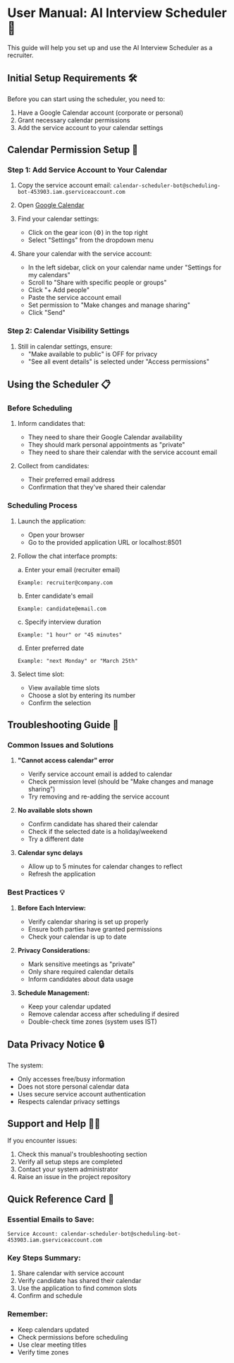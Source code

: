 # User Manual: AI Interview Scheduler 📅

This guide will help you set up and use the AI Interview Scheduler as a recruiter.

## Initial Setup Requirements 🛠️

Before you can start using the scheduler, you need to:

1. Have a Google Calendar account (corporate or personal)
2. Grant necessary calendar permissions
3. Add the service account to your calendar settings

## Calendar Permission Setup 🔐

### Step 1: Add Service Account to Your Calendar

1. Copy the service account email: `calendar-scheduler-bot@scheduling-bot-453903.iam.gserviceaccount.com`

2. Open [Google Calendar](https://calendar.google.com/)

3. Find your calendar settings:
   - Click on the gear icon (⚙️) in the top right
   - Select "Settings" from the dropdown menu

4. Share your calendar with the service account:
   - In the left sidebar, click on your calendar name under "Settings for my calendars"
   - Scroll to "Share with specific people or groups"
   - Click "+ Add people"
   - Paste the service account email
   - Set permission to "Make changes and manage sharing"
   - Click "Send"

### Step 2: Calendar Visibility Settings

1. Still in calendar settings, ensure:
   - "Make available to public" is OFF for privacy
   - "See all event details" is selected under "Access permissions"

## Using the Scheduler 📋

### Before Scheduling

1. Inform candidates that:
   - They need to share their Google Calendar availability
   - They should mark personal appointments as "private"
   - They need to share their calendar with the service account email

2. Collect from candidates:
   - Their preferred email address
   - Confirmation that they've shared their calendar

### Scheduling Process

1. Launch the application:
   - Open your browser
   - Go to the provided application URL or localhost:8501

2. Follow the chat interface prompts:

   a. Enter your email (recruiter email)
   ```
   Example: recruiter@company.com
   ```

   b. Enter candidate's email
   ```
   Example: candidate@email.com
   ```

   c. Specify interview duration
   ```
   Example: "1 hour" or "45 minutes"
   ```

   d. Enter preferred date
   ```
   Example: "next Monday" or "March 25th"
   ```

3. Select time slot:
   - View available time slots
   - Choose a slot by entering its number
   - Confirm the selection

## Troubleshooting Guide 🔧

### Common Issues and Solutions

1. **"Cannot access calendar" error**
   - Verify service account email is added to calendar
   - Check permission level (should be "Make changes and manage sharing")
   - Try removing and re-adding the service account

2. **No available slots shown**
   - Confirm candidate has shared their calendar
   - Check if the selected date is a holiday/weekend
   - Try a different date

3. **Calendar sync delays**
   - Allow up to 5 minutes for calendar changes to reflect
   - Refresh the application

### Best Practices 💡

1. **Before Each Interview:**
   - Verify calendar sharing is set up properly
   - Ensure both parties have granted permissions
   - Check your calendar is up to date

2. **Privacy Considerations:**
   - Mark sensitive meetings as "private"
   - Only share required calendar details
   - Inform candidates about data usage

3. **Schedule Management:**
   - Keep your calendar updated
   - Remove calendar access after scheduling if desired
   - Double-check time zones (system uses IST)

## Data Privacy Notice 🔒

The system:
- Only accesses free/busy information
- Does not store personal calendar data
- Uses secure service account authentication
- Respects calendar privacy settings

## Support and Help 💁‍♂️

If you encounter issues:
1. Check this manual's troubleshooting section
2. Verify all setup steps are completed
3. Contact your system administrator
4. Raise an issue in the project repository

## Quick Reference Card 📝

### Essential Emails to Save:
```
Service Account: calendar-scheduler-bot@scheduling-bot-453903.iam.gserviceaccount.com
```

### Key Steps Summary:
1. Share calendar with service account
2. Verify candidate has shared their calendar
3. Use the application to find common slots
4. Confirm and schedule

### Remember:
- Keep calendars updated
- Check permissions before scheduling
- Use clear meeting titles
- Verify time zones